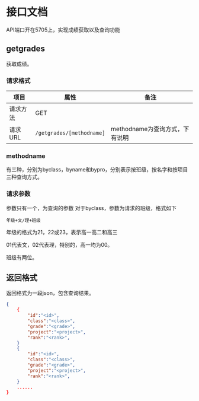 # 接口文档

API端口开在5705上，实现成绩获取以及查询功能

## getgrades

获取成绩。

### 请求格式

| 项目 | 属性 | 备注 |
|  ----  | ----  | ---- |
| 请求方法 | GET ||
| 请求URL | `/getgrades/[methodname]` |methodname为查询方式，下有说明|

### methodname

有三种，分别为byclass，byname和bypro，分别表示按班级，按名字和按项目三种查询方式。

### 请求参数

参数只有一个，为查询的参数
对于byclass，参数为请求的班级，格式如下

```text
年级+文/理+班级
```

年级的格式为21，22或23，表示高一高二和高三

01代表文，02代表理，特别的，高一均为00。

班级有两位。

## 返回格式

返回格式为一段json，包含查询结果。

```json
{
    {
        "id":"<id>",
        "class":"<class>",
        "grade":"<grade>",
        "project":"<project>",
        "rank":"<rank>",
    }
    {
        "id":"<id>",
        "class":"<class>",
        "grade":"<grade>",
        "project":"<project>",
        "rank":"<rank>",
    }
    ......
}
```
